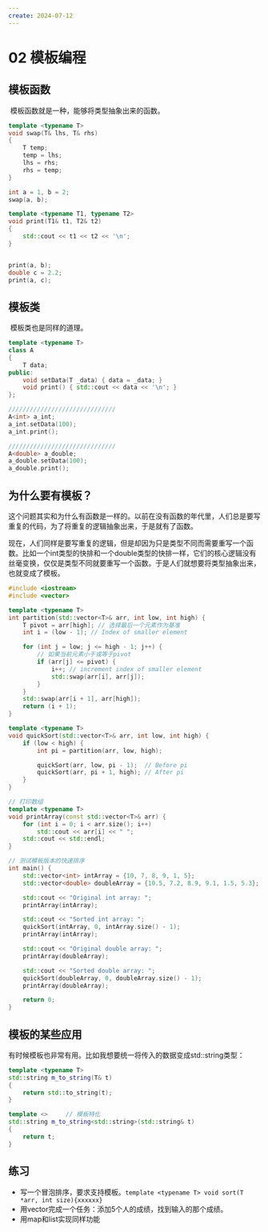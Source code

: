 ```yaml
---
create: 2024-07-12
---
```

# 02 模板编程

## 模板函数

​	模板函数就是一种，能够将类型抽象出来的函数。

```C++
template <typename T>
void swap(T& lhs, T& rhs)
{
    T temp;
    temp = lhs;
    lhs = rhs;
    rhs = temp;
}

int a = 1, b = 2;
swap(a, b);

template <typename T1, typename T2>
void print(T1& t1, T2& t2)
{
    std::cout << t1 << t2 << '\n';
}


print(a, b);
double c = 2.2;
print(a, c);
```

## 模板类

​	模板类也是同样的道理。

```C++
template <typename T>
class A
{
    T data;
public:
    void setData(T _data) { data = _data; }
    void print() { std::cout << data << '\n'; }
};

//////////////////////////////
A<int> a_int;
a_int.setData(100);
a_int.print();

//////////////////////////////
A<double> a_double;
a_double.setData(100);
a_double.print();
```

## 为什么要有模板？

​	这个问题其实和为什么有函数是一样的。以前在没有函数的年代里，人们总是要写重复的代码，为了将重复的逻辑抽象出来，于是就有了函数。

​	现在，人们同样是要写重复的逻辑，但是却因为只是类型不同而需要重写一个函数。比如一个int类型的快排和一个double类型的快排一样，它们的核心逻辑没有丝毫变换，仅仅是类型不同就要重写一个函数。于是人们就想要将类型抽象出来，也就变成了模板。

```C++
#include <iostream>
#include <vector>

template <typename T>
int partition(std::vector<T>& arr, int low, int high) {
    T pivot = arr[high]; // 选择最后一个元素作为基准
    int i = (low - 1); // Index of smaller element

    for (int j = low; j <= high - 1; j++) {
        // 如果当前元素小于或等于pivot
        if (arr[j] <= pivot) {
            i++; // increment index of smaller element
            std::swap(arr[i], arr[j]);
        }
    }
    std::swap(arr[i + 1], arr[high]);
    return (i + 1);
}

template <typename T>
void quickSort(std::vector<T>& arr, int low, int high) {
    if (low < high) {
        int pi = partition(arr, low, high);

        quickSort(arr, low, pi - 1);  // Before pi
        quickSort(arr, pi + 1, high); // After pi
    }
}

// 打印数组
template <typename T>
void printArray(const std::vector<T>& arr) {
    for (int i = 0; i < arr.size(); i++)
        std::cout << arr[i] << " ";
    std::cout << std::endl;
}

// 测试模板版本的快速排序
int main() {
    std::vector<int> intArray = {10, 7, 8, 9, 1, 5};
    std::vector<double> doubleArray = {10.5, 7.2, 8.9, 9.1, 1.5, 5.3};

    std::cout << "Original int array: ";
    printArray(intArray);

    std::cout << "Sorted int array: ";
    quickSort(intArray, 0, intArray.size() - 1);
    printArray(intArray);

    std::cout << "Original double array: ";
    printArray(doubleArray);

    std::cout << "Sorted double array: ";
    quickSort(doubleArray, 0, doubleArray.size() - 1);
    printArray(doubleArray);

    return 0;
}
```

## 模板的某些应用

​	有时候模板也非常有用。比如我想要统一将传入的数据变成std::string类型：

```C++
template <typename T>
std::string m_to_string(T& t)
{
    return std::to_string(t);
}

template <>		// 模板特化
std::string m_to_string<std::string>(std::string& t)
{
    return t;
}
```



## 练习

* 写一个冒泡排序，要求支持模板。`template <typename T> void sort(T *arr, int size){xxxxxx}`
* 用vector完成一个任务：添加5个人的成绩，找到输入的那个成绩。
* 用map和list实现同样功能
